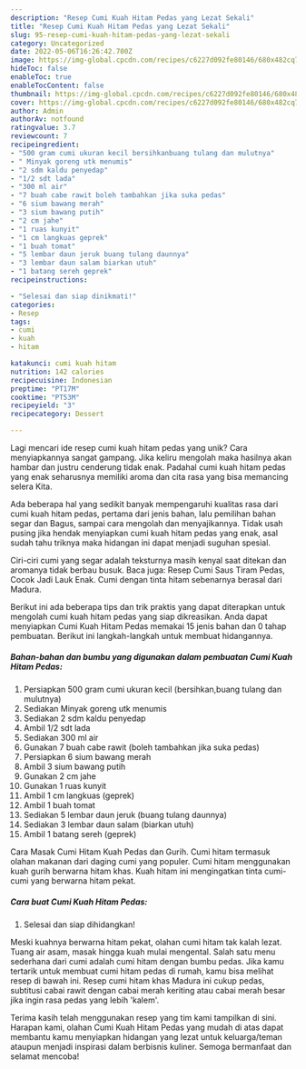 ```yaml
---
description: "Resep Cumi Kuah Hitam Pedas yang Lezat Sekali"
title: "Resep Cumi Kuah Hitam Pedas yang Lezat Sekali"
slug: 95-resep-cumi-kuah-hitam-pedas-yang-lezat-sekali
category: Uncategorized
date: 2022-05-06T16:26:42.700Z
image: https://img-global.cpcdn.com/recipes/c6227d092fe80146/680x482cq70/cumi-kuah-hitam-pedas-foto-resep-utama.jpg
hideToc: false
enableToc: true
enableTocContent: false
thumbnail: https://img-global.cpcdn.com/recipes/c6227d092fe80146/680x482cq70/cumi-kuah-hitam-pedas-foto-resep-utama.jpg
cover: https://img-global.cpcdn.com/recipes/c6227d092fe80146/680x482cq70/cumi-kuah-hitam-pedas-foto-resep-utama.jpg
author: Admin
authorAv: notfound
ratingvalue: 3.7
reviewcount: 7
recipeingredient:
- "500 gram cumi ukuran kecil bersihkanbuang tulang dan mulutnya"
- " Minyak goreng utk menumis"
- "2 sdm kaldu penyedap"
- "1/2 sdt lada"
- "300 ml air"
- "7 buah cabe rawit boleh tambahkan jika suka pedas"
- "6 sium bawang merah"
- "3 sium bawang putih"
- "2 cm jahe"
- "1 ruas kunyit"
- "1 cm langkuas geprek"
- "1 buah tomat"
- "5 lembar daun jeruk buang tulang daunnya"
- "3 lembar daun salam biarkan utuh"
- "1 batang sereh geprek"
recipeinstructions:

- "Selesai dan siap dinikmati!"
categories:
- Resep
tags:
- cumi
- kuah
- hitam

katakunci: cumi kuah hitam 
nutrition: 142 calories
recipecuisine: Indonesian
preptime: "PT17M"
cooktime: "PT53M"
recipeyield: "3"
recipecategory: Dessert

---
```





Lagi mencari ide resep cumi kuah hitam pedas yang unik? Cara menyiapkannya sangat gampang. Jika keliru mengolah maka hasilnya akan hambar dan justru cenderung tidak enak. Padahal cumi kuah hitam pedas yang enak seharusnya memiliki aroma dan cita rasa yang bisa memancing selera Kita.





Ada beberapa hal yang sedikit banyak mempengaruhi kualitas rasa dari cumi kuah hitam pedas, pertama dari jenis bahan, lalu pemilihan bahan segar dan Bagus, sampai cara mengolah dan menyajikannya. Tidak usah pusing jika hendak menyiapkan cumi kuah hitam pedas yang enak,      asal sudah tahu triknya maka hidangan ini dapat menjadi suguhan spesial.














Ciri-ciri cumi yang segar adalah teksturnya masih kenyal saat ditekan dan aromanya tidak berbau busuk. Baca juga: Resep Cumi Saus Tiram Pedas, Cocok Jadi Lauk Enak. Cumi dengan tinta hitam sebenarnya berasal dari Madura.






Berikut ini ada beberapa tips dan trik praktis yang dapat diterapkan untuk mengolah cumi kuah hitam pedas yang siap dikreasikan. Anda dapat menyiapkan Cumi Kuah Hitam Pedas memakai 15 jenis bahan dan 0 tahap pembuatan. Berikut ini langkah-langkah untuk membuat hidangannya.

<!--inarticleads1-->

##### Bahan-bahan dan bumbu yang digunakan dalam pembuatan Cumi Kuah Hitam Pedas:

1. Persiapkan 500 gram cumi ukuran kecil (bersihkan,buang tulang dan mulutnya)
1. Sediakan  Minyak goreng utk menumis
1. Sediakan 2 sdm kaldu penyedap
1. Ambil 1/2 sdt lada
1. Sediakan 300 ml air
1. Gunakan 7 buah cabe rawit (boleh tambahkan jika suka pedas)
1. Persiapkan 6 sium bawang merah
1. Ambil 3 sium bawang putih
1. Gunakan 2 cm jahe
1. Gunakan 1 ruas kunyit
1. Ambil 1 cm langkuas (geprek)
1. Ambil 1 buah tomat
1. Sediakan 5 lembar daun jeruk (buang tulang daunnya)
1. Sediakan 3 lembar daun salam (biarkan utuh)
1. Ambil 1 batang sereh (geprek)


Cara Masak Cumi Hitam Kuah Pedas dan Gurih. Cumi hitam termasuk olahan makanan dari daging cumi yang populer. Cumi hitam menggunakan kuah gurih berwarna hitam khas. Kuah hitam ini mengingatkan tinta cumi-cumi yang berwarna hitam pekat. 

<!--inarticleads2-->

##### Cara buat Cumi Kuah Hitam Pedas:


1. Selesai dan siap dihidangkan!

Meski kuahnya berwarna hitam pekat, olahan cumi hitam tak kalah lezat. Tuang air asam, masak hingga kuah mulai mengental. Salah satu menu sederhana dari cumi adalah cumi hitam dengan bumbu pedas. Jika kamu tertarik untuk membuat cumi hitam pedas di rumah, kamu bisa melihat resep di bawah ini. Resep cumi hitam khas Madura ini cukup pedas, subtitusi cabai rawit dengan cabai merah keriting atau cabai merah besar jika ingin rasa pedas yang lebih &#39;kalem&#39;. 

Terima kasih telah menggunakan resep yang tim kami tampilkan di sini. Harapan kami, olahan Cumi Kuah Hitam Pedas yang mudah di atas dapat membantu kamu menyiapkan hidangan yang lezat untuk keluarga/teman ataupun menjadi inspirasi dalam berbisnis kuliner. Semoga bermanfaat dan selamat mencoba!

